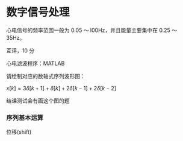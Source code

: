 # 数字信号处理

心电信号的频率范围一般为 0.05 ～ l00Hz，并且能量主要集中在 0.25 ～ 35Hz。

互评，10 分

心电滤波程序：MATLAB

请绘制对应的数轴式序列波形图：

$x[k]=3\delta[k+1]+\delta[k]+2\delta[k-1]+2\delta[k-2]$

结课测试会有画这个图的题

### 序列基本运算

位移(shift)
